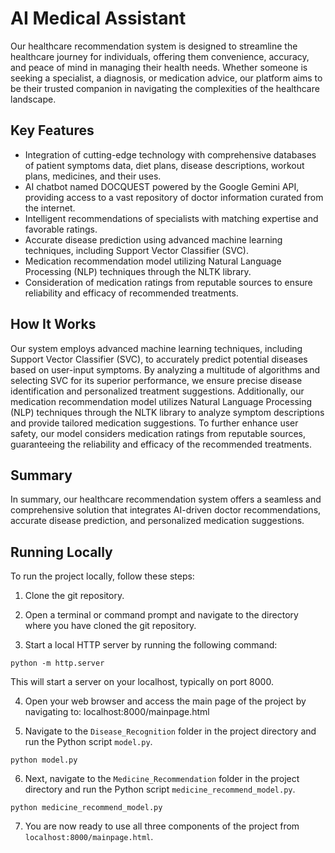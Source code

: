 # AI Medical Assistant

Our healthcare recommendation system is designed to streamline the healthcare journey for individuals, offering them convenience, accuracy, and peace of mind in managing their health needs. Whether someone is seeking a specialist, a diagnosis, or medication advice, our platform aims to be their trusted companion in navigating the complexities of the healthcare landscape.

## Key Features

- Integration of cutting-edge technology with comprehensive databases of patient symptoms data, diet plans, disease descriptions, workout plans, medicines, and their uses.
- AI chatbot named DOCQUEST powered by the Google Gemini API, providing access to a vast repository of doctor information curated from the internet.
- Intelligent recommendations of specialists with matching expertise and favorable ratings.
- Accurate disease prediction using advanced machine learning techniques, including Support Vector Classifier (SVC).
- Medication recommendation model utilizing Natural Language Processing (NLP) techniques through the NLTK library.
- Consideration of medication ratings from reputable sources to ensure reliability and efficacy of recommended treatments.

## How It Works

Our system employs advanced machine learning techniques, including Support Vector Classifier (SVC), to accurately predict potential diseases based on user-input symptoms. By analyzing a multitude of algorithms and selecting SVC for its superior performance, we ensure precise disease identification and personalized treatment suggestions. Additionally, our medication recommendation model utilizes Natural Language Processing (NLP) techniques through the NLTK library to analyze symptom descriptions and provide tailored medication suggestions. To further enhance user safety, our model considers medication ratings from reputable sources, guaranteeing the reliability and efficacy of the recommended treatments.

## Summary

In summary, our healthcare recommendation system offers a seamless and comprehensive solution that integrates AI-driven doctor recommendations, accurate disease prediction, and personalized medication suggestions.

## Running Locally

To run the project locally, follow these steps:

1. Clone the git repository.

2. Open a terminal or command prompt and navigate to the directory where you have cloned the git repository.

3. Start a local HTTP server by running the following command:
```
python -m http.server
```
This will start a server on your localhost, typically on port 8000.

4. Open your web browser and access the main page of the project by navigating to:
localhost:8000/mainpage.html

5. Navigate to the `Disease_Recognition` folder in the project directory and run the Python script `model.py`.
```
python model.py
```

6. Next, navigate to the `Medicine_Recommendation` folder in the project directory and run the Python script `medicine_recommend_model.py`.
```
python medicine_recommend_model.py
```

7. You are now ready to use all three components of the project from `localhost:8000/mainpage.html`.
